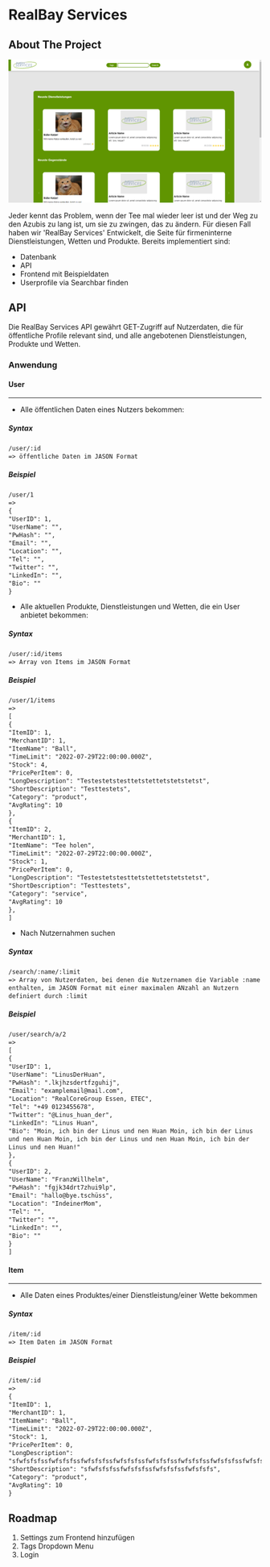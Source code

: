 # RealBay Services

<!-- ABOUT THE PROJECT -->
## About The Project

![RealBay Home Screen](readme/RealBayHomeScreen.png)

Jeder kennt das Problem, wenn der Tee mal wieder leer ist und der Weg zu den Azubis zu lang ist, um sie zu zwingen, das zu ändern.
Für diesen Fall haben wir 'RealBay Services' Entwickelt, die Seite für firmeninterne Dienstleistungen, Wetten und Produkte.
Bereits implementiert sind:

* Datenbank 
* API 
* Frontend mit Beispieldaten
* Userprofile via Searchbar finden

<!-- API -->
## API

Die RealBay Services API gewährt GET-Zugriff auf Nutzerdaten, die für öffentliche Profile relevant sind, und alle angebotenen Dienstleistungen, Produkte und Wetten.

### Anwendung

#### User
<hr> 

- Alle öffentlichen Daten eines Nutzers bekommen:

##### Syntax
```
/user/:id
=> öffentliche Daten im JASON Format
```
##### Beispiel
```
/user/1
=>
{
"UserID": 1,
"UserName": "",
"PwHash": "",
"Email": "",
"Location": "",
"Tel": "",
"Twitter": "",
"LinkedIn": "", 
"Bio": ""
}
```

- Alle aktuellen Produkte, Dienstleistungen und Wetten, die ein User anbietet bekommen:

##### Syntax
```
/user/:id/items
=> Array von Items im JASON Format
```

##### Beispiel
```
/user/1/items 
=>
[
{
"ItemID": 1,
"MerchantID": 1,
"ItemName": "Ball",
"TimeLimit": "2022-07-29T22:00:00.000Z",
"Stock": 4,
"PricePerItem": 0,
"LongDescription": "Testestetstesttetstettetstetstetst",
"ShortDescription": "Testtestets",
"Category": "product",
"AvgRating": 10
},
{
"ItemID": 2,
"MerchantID": 1,
"ItemName": "Tee holen",
"TimeLimit": "2022-07-29T22:00:00.000Z",
"Stock": 1,
"PricePerItem": 0,
"LongDescription": "Testestetstesttetstettetstetstetst",
"ShortDescription": "Testtestets",
"Category": "service",
"AvgRating": 10
},
]
```

- Nach Nutzernahmen suchen

##### Syntax
```
/search/:name/:limit
=> Array von Nutzerdaten, bei denen die Nutzernamen die Variable :name enthalten, im JASON Format mit einer maximalen ANzahl an Nutzern definiert durch :limit 
```

##### Beispiel
```
/user/search/a/2 
=>
[
{
"UserID": 1,
"UserName": "LinusDerHuan",
"PwHash": ".lkjhzsdertfzguhij",
"Email": "examplemail@mail.com",
"Location": "RealCoreGroup Essen, ETEC",
"Tel": "+49 0123455678",
"Twitter": "@Linus_huan_der",
"LinkedIn": "Linus Huan",
"Bio": "Moin, ich bin der Linus und nen Huan Moin, ich bin der Linus und nen Huan Moin, ich bin der Linus und nen Huan Moin, ich bin der Linus und nen Huan!"
},
{
"UserID": 2,
"UserName": "FranzWillhelm",
"PwHash": "fgjk34drt7zhui9lp",
"Email": "hallo@bye.tschüss",
"Location": "IndeinerMom",
"Tel": "",
"Twitter": "",
"LinkedIn": "",
"Bio": ""
}
]
```

#### Item
<hr>

- Alle Daten eines Produktes/einer Dienstleistung/einer Wette bekommen

##### Syntax
```
/item/:id
=> Item Daten im JASON Format
```
##### Beispiel
```
/item/:id
=>
{
"ItemID": 1,
"MerchantID": 1,
"ItemName": "Ball",
"TimeLimit": "2022-07-29T22:00:00.000Z",
"Stock": 1,
"PricePerItem": 0,
"LongDescription": "sfwfsfsfssfwfsfsfssfwfsfsfssfwfsfsfssfwfsfsfssfwfsfsfssfwfsfsfssfwfsfsfssfwfsfsfssfwfsfsfssfwfsfsfssfwfsfsfssfwfsfsfssfwfsfsfssfwfsfsfssfwfsfsfs",
"ShortDescription": "sfwfsfsfssfwfsfsfssfwfsfsfssfwfsfsfs",
"Category": "product",
"AvgRating": 10
}
```


<!-- Roadmap -->
## Roadmap

1. Settings zum Frontend hinzufügen
2. Tags Dropdown Menu
3. Login
